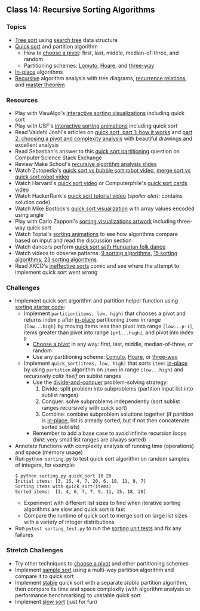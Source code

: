 ## Class 14: Recursive Sorting Algorithms

### Topics
- [Tree sort] using [search tree] data structure
- [Quick sort] and partition algorithm
    - How to [choose a pivot]: first, last, middle, median-of-three, and random
    - Partitioning schemes: [Lomuto], [Hoare], and [three-way]
- [In-place] algorithms
- [Recursive] algorithm analysis with tree diagrams, [recurrence relations], and [master theorem]

### Resources
- Play with VisuAlgo's [interactive sorting visualizations][VisuAlgo sorting] including quick sort
- Play with USF's [interactive sorting animations][USF sorting] including quick sort
- Read Vaidehi Joshi's articles on [quick sort, part 1: how it works][BaseCS quick sort 1] and [part 2: choosing a pivot and complexity analysis][BaseCS quick sort 2] with beautiful drawings and excellent analysis
- Read Sebastian's answer to this [quick sort partitioning] question on Computer Science Stack Exchange
- Review Make School's [recursive algorithm analysis slides]
- Watch Zutopedia's [quick sort vs bubble sort robot video], [merge sort vs quick sort robot video]
- Watch Harvard's [quick sort video] or Computerphile's [quick sort cards video]
- Watch HackerRank's [quick sort tutorial video] (*spoiler alert:* contains solution code)
- Watch Mike Bostock's [quick sort visualization] with array values encoded using angle
- Play with Carlo Zapponi's [sorting visualizations artwork] including three-way quick sort
- Watch Toptal's [sorting animations] to see how algorithms compare based on input and read the discussion section
- Watch dancers perform [quick sort with Hungarian folk dance]
- Watch videos to observe patterns: [9 sorting algorithms], [15 sorting algorithms], [23 sorting algorithms]
- Read XKCD's [ineffective sorts] comic and see where the attempt to implement quick sort went wrong

### Challenges
- Implement quick sort algorithm and partition helper function using [sorting starter code]:
    - Implement `partition(items, low, high)` that chooses a pivot and returns index `p` after [in-place] partitioning `items` in range `[low...high]` by moving items less than pivot into range `[low...p-1]`, items greater than pivot into range `[p+1...high]`, and pivot into index `p`
        - [Choose a pivot] in any way: first, last, middle, median-of-three, or random
        - Use any partitioning scheme: [Lomuto], [Hoare], or [three-way]
    - Implement `quick_sort(items, low, high)` that sorts `items` [in-place] by using `partition` algorithm on `items` in range `[low...high]` and *recursively calls itself* on sublist ranges
        - Use the [divide-and-conquer] problem-solving strategy:
            1. Divide: split problem into subproblems (partition input list into sublist ranges)
            2. Conquer: solve subproblems independently (sort sublist ranges recursively with quick sort)
            3. Combine: combine subproblem solutions together (if partition is [in-place], list is already sorted, but if not then concatenate sorted sublists)
        - Remember to add a base case to avoid infinite recursion loops (*hint:* very small list ranges are always sorted)
- Annotate functions with complexity analysis of running time (operations) and space (memory usage)
- Run `python sorting.py` to test quick sort algorithm on random samples of integers, for example:
    ```
    $ python sorting.py quick_sort 10 20
    Initial items: [3, 15, 4, 7, 20, 6, 18, 11, 9, 7]
    Sorting items with quick_sort(items)
    Sorted items:  [3, 4, 6, 7, 7, 9, 11, 15, 18, 20]
    ```
    - Experiment with different list sizes to find when iterative sorting algorithms are slow and quick sort is fast
    - Compare the runtime of quick sort to merge sort on large list sizes with a variety of integer distributions
- Run `pytest sorting_test.py` to run the [sorting unit tests] and fix any failures

### Stretch Challenges
- Try other techniques to [choose a pivot] and other partitioning schemes
- Implement [sample sort] using a multi-way partition algorithm and compare it to quick sort
- Implement [stable][stability] quick sort with a separate *stable* partition algorithm, then compare its time and space complexity (with algorithm analysis or performance benchmarking) to unstable quick sort
- Implement [slow sort] (just for fun)


[tree sort]: https://en.wikipedia.org/wiki/Tree_sort
[search tree]: https://en.wikipedia.org/wiki/Search_tree

[quick sort]: https://en.wikipedia.org/wiki/Quicksort
[choose a pivot]: https://en.wikipedia.org/wiki/Quicksort#Choice_of_pivot
[Lomuto]: https://en.wikipedia.org/wiki/Quicksort#Lomuto_partition_scheme
[Hoare]: https://en.wikipedia.org/wiki/Quicksort#Hoare_partition_scheme
[three-way]: https://en.wikipedia.org/wiki/Dutch_national_flag_problem

[in-place]: https://en.wikipedia.org/wiki/In-place_algorithm
[stability]: https://en.wikipedia.org/wiki/Sorting_algorithm#Stability
[sample sort]: https://en.wikipedia.org/wiki/Samplesort
[slow sort]: https://en.wikipedia.org/wiki/Slowsort

[divide-and-conquer]: https://en.wikipedia.org/wiki/Divide_and_conquer_algorithm
[recursive]: https://en.wikipedia.org/wiki/Recursion_(computer_science)
[recurrence relations]: https://en.wikipedia.org/wiki/Recurrence_relation
[master theorem]: https://en.wikipedia.org/wiki/Master_theorem

[recursive algorithm analysis slides]: slides/AlgorithmAnalysisRecursive.pdf
[VisuAlgo sorting]: https://visualgo.net/en/sorting
[USF sorting]: https://www.cs.usfca.edu/~galles/visualization/ComparisonSort.html
[sorting animations]: https://www.toptal.com/developers/sorting-algorithms/
[sorting visualizations artwork]: http://sorting.at/
[quick sort visualization]: https://bl.ocks.org/mbostock/1582075
[quick sort partitioning]: https://cs.stackexchange.com/questions/11458/quicksort-partitioning-hoare-vs-lomuto
[BaseCS quick sort 1]: https://medium.com/basecs/pivoting-to-understand-quicksort-part-1-75178dfb9313
[BaseCS quick sort 2]: https://medium.com/basecs/pivoting-to-understand-quicksort-part-2-30161aefe1d3

[quick sort vs bubble sort robot video]: https://www.youtube.com/watch?v=aXXWXz5rF64
[merge sort vs quick sort robot video]: https://www.youtube.com/watch?v=es2T6KY45cA
[quick sort tutorial video]: https://www.youtube.com/watch?v=SLauY6PpjW4
[quick sort video]: https://www.youtube.com/watch?v=aQiWF4E8flQ
[quick sort cards video]: https://www.youtube.com/watch?v=XE4VP_8Y0BU
[3 sorting algorithms]: https://www.youtube.com/watch?v=jHPexHsDxwQ
[9 sorting algorithms]: https://www.youtube.com/watch?v=ZZuD6iUe3Pc
[15 sorting algorithms]: https://www.youtube.com/watch?v=kPRA0W1kECg
[23 sorting algorithms]: https://www.youtube.com/watch?v=rqI6KT6cOas
[quick sort with Hungarian folk dance]: https://www.youtube.com/watch?v=3San3uKKHgg
[ineffective sorts]: https://xkcd.com/1185/

[sorting starter code]: source/sorting.py
[sorting unit tests]: source/sorting_test.py
